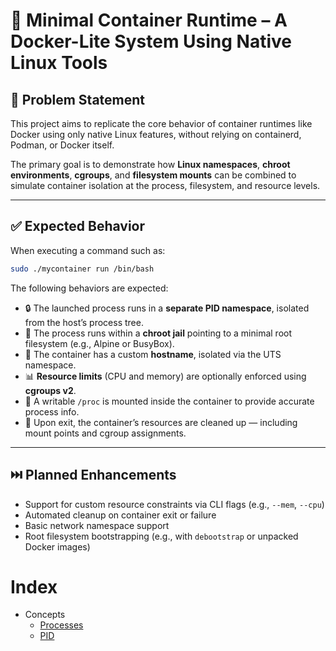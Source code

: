 # 🐧 Minimal Container Runtime – A Docker-Lite System Using Native Linux Tools

## 🧩 Problem Statement

This project aims to replicate the core behavior of container runtimes like Docker using only native Linux features, without relying on containerd, Podman, or Docker itself.

The primary goal is to demonstrate how **Linux namespaces**, **chroot environments**, **cgroups**, and **filesystem mounts** can be combined to simulate container isolation at the process, filesystem, and resource levels.

---

## ✅ Expected Behavior

When executing a command such as:

```bash
sudo ./mycontainer run /bin/bash
````

The following behaviors are expected:

* 🔒 The launched process runs in a **separate PID namespace**, isolated from the host’s process tree.
* 🧱 The process runs within a **chroot jail** pointing to a minimal root filesystem (e.g., Alpine or BusyBox).
* 🧠 The container has a custom **hostname**, isolated via the UTS namespace.
* 📊 **Resource limits** (CPU and memory) are optionally enforced using **cgroups v2**.
* 📂 A writable `/proc` is mounted inside the container to provide accurate process info.
* 🧹 Upon exit, the container’s resources are cleaned up — including mount points and cgroup assignments.

---

## ⏭️ Planned Enhancements

* Support for custom resource constraints via CLI flags (e.g., `--mem`, `--cpu`)
* Automated cleanup on container exit or failure
* Basic network namespace support
* Root filesystem bootstrapping (e.g., with `debootstrap` or unpacked Docker images)

# Index

- Concepts
  - [Processes](concepts/processes/process.md)
  - [PID](concepts/processes/pid.md)
